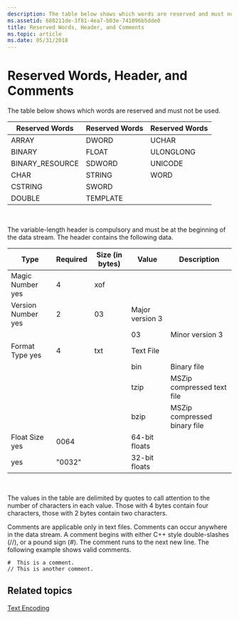 ```yaml
---
description: The table below shows which words are reserved and must not be used.
ms.assetid: 680211de-3f81-4ea7-b03e-741096b5dde0
title: Reserved Words, Header, and Comments
ms.topic: article
ms.date: 05/31/2018
---
```


# Reserved Words, Header, and Comments

The table below shows which words are reserved and must not be used.

| Reserved Words | Reserved Words | Reserved Words|
|------------------|----------|-----------|
| ARRAY            | DWORD    | UCHAR     |
| BINARY           | FLOAT    | ULONGLONG |
| BINARY\_RESOURCE | SDWORD   | UNICODE   |
| CHAR             | STRING   | WORD      |
| CSTRING          | SWORD    |           |
| DOUBLE           | TEMPLATE |           |



 

The variable-length header is compulsory and must be at the beginning of the data stream. The header contains the following data.



| Type           | Required | Size (in bytes) | Value | Description                  |
|----------------|----------|-----------------|-------|------------------------------|
| Magic Number    yes         | 4               | xof   |                              |
| Version Number  yes         | 2               | 03    | Major version 3              |
|                |          |                 | 03    | Minor version 3              |
| Format Type     yes         | 4               | txt   | Text File                    |
|                |          |                 | bin   | Binary file                  |
|                |          |                 | tzip  | MSZip compressed text file   |
|                |          |                 | bzip  | MSZip compressed binary file |
| Float Size      yes         | 0064            |       | 64-bit floats                |
|                 yes         | "0032"          |       | 32-bit floats                |



 

The values in the table are delimited by quotes to call attention to the number of characters in each value. Those with 4 bytes contain four characters, those with 2 bytes contain two characters.

Comments are applicable only in text files. Comments can occur anywhere in the data stream. A comment begins with either C++ style double-slashes (//), or a pound sign (\#). The comment runs to the next new line. The following example shows valid comments.


```
#  This is a comment.
// This is another comment.
```



## Related topics

<dl> <dt>

[Text Encoding](text-encoding.md)
</dt> </dl>

 

 



